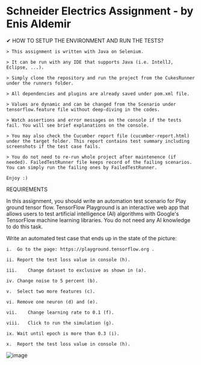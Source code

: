 # Schneider Electrics Assignment - by Enis Aldemir

✔ HOW TO SETUP THE ENVIRONMENT AND RUN THE TESTS? 

    > This assignment is written with Java on Selenium. 

    > It can be run with any IDE that supports Java (i.e. IntellJ, Eclipse, ...).

    > Simply clone the repository and run the project from the CukesRunner under the runners folder.

    > All dependencies and plugins are already saved under pom.xml file.

    > Values are dynamic and can be changed from the Scenario under tensorflow.feature file without deep-diving in the codes.

    > Watch assertions and error messages on the console if the tests fail. You will see brief explanations on the console.

    > You may also check the Cucumber report file (cucumber-report.html) under the target folder. This report contains test summary including screenshots if the test case fails.

    > You do not need to re-run whole project after maintenence (if needed). FailedTestRunner file keeps record of the failing scenarios. You can simply run the failing ones by FailedTestRunner.

    Enjoy :)

REQUIREMENTS

In this assignment, you should write an automation test scenario for Play ground tensor flow. TensorFlow Playground is an interactive web app that allows users to test artificial intelligence (AI) algorithms with Google's TensorFlow machine learning libraries. You do not need any AI knowledge to do this task. 
  
Write an automated test case that ends up in the state of the picture: 

    i.	Go to the page: https://playground.tensorflow.org .

    ii.	Report the test loss value in console (h).

    iii.	Change dataset to exclusive as shown in (a).

    iv.	Change noise to 5 percent (b).

    v.	Select two more features (c).

    vi.	Remove one neuron (d) and (e).

    vii.	Change learning rate to 0.1 (f).

    viii.	Click to run the simulation (g).

    ix.	Wait until epoch is more than 0.3 (i).

    x.	Report the test loss value in console (h).
 

![image](https://user-images.githubusercontent.com/87227909/200098740-51dc41e8-a909-4ecc-b688-0bf37410aba3.png)
